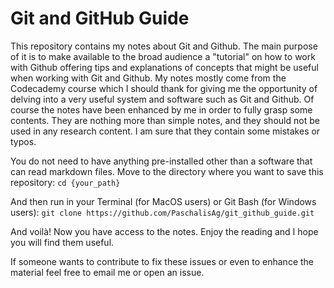 # Git and GitHub Guide

This repository contains my notes about Git and Github.
The main purpose of it is to make available to the broad audience a "tutorial" on how to work with Github offering tips and explanations of concepts that might be useful when working with Git and Github.
My notes mostly come from the Codecademy course which I should thank for giving me the opportunity of delving into a very useful system and software such as Git and Github.
Of course the notes have been enhanced by me in order to fully grasp some contents. They are nothing more than simple notes, and they should not be used in any research content. I am sure that they contain some mistakes or typos.

You do not need to have anything pre-installed other than a software that can read markdown files.
Move to the directory where you want to save this repository:
`cd {your_path}`

And then run in your Terminal (for MacOS users) or Git Bash (for Windows users):
`git clone https://github.com/PaschalisAg/git_github_guide.git`

And voilà! Now you have access to the notes. Enjoy the reading and I hope you will find them useful.

If someone wants to contribute to fix these issues or even to enhance the material feel free to email me or open an issue.
